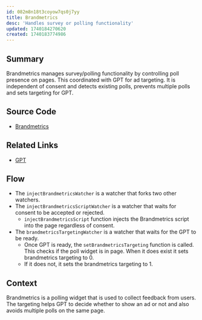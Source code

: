 ```yaml
---
id: 082m8n18t3coyow7qs0j7yy
title: Brandmetrics
desc: 'Handles survey or polling functionality'
updated: 1740184270620
created: 1740183774986
---
```

## Summary
Brandmetrics manages survey/polling functionality by controlling poll presence on pages. This coordinated with GPT for ad targeting. It is independent of consent and detects existing polls, prevents multiple polls and sets targeting for GPT. 

## Source Code
- [Brandmetrics](/ncu-ad-manager/src/Modules/Brandmetrics/Brandmetrics.ts)


## Related Links
- [GPT](/ncu-ad-manager/src/Modules/GPT/GPT.ts)

## Flow 
- The `injectBrandmetricsWatcher` is a watcher that forks two other watchers. 
- The `injectBrandmetricsScriptWatcher` is a watcher that waits for consent to be accepted or rejected. 
  - `injectBrandmetricsScript` function injects the Brandmetrics script into the page regardless of consent. 
- The `brandmetricsTargetingWatcher` is a watcher that waits for the GPT to be ready. 
  - Once GPT is ready, the `setBrandmetricsTargeting` function is called. This checks if the poll widget is in page. When it does exist it sets brandmetrics targeting to 0. 
  - If it does not, it sets the brandmetrics targeting to 1. 

## Context
Brandmetrics is a polling widget that is used to collect feedback from users. The targeting helps GPT to decide whether to show an ad or not and also avoids multiple polls on the same page.
